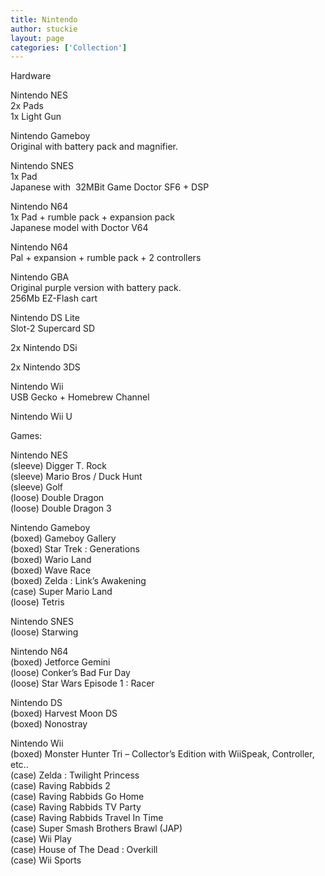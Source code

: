 ```yaml
---
title: Nintendo
author: stuckie
layout: page
categories: ['Collection']
---
```

Hardware

Nintendo NES  
2x Pads  
1x Light Gun

Nintendo Gameboy  
Original with battery pack and magnifier.

Nintendo SNES  
1x Pad  
Japanese with  32MBit Game Doctor SF6 + DSP

Nintendo N64  
1x Pad + rumble pack + expansion pack  
Japanese model with Doctor V64

Nintendo N64  
Pal + expansion + rumble pack + 2 controllers

Nintendo GBA  
Original purple version with battery pack.  
256Mb EZ-Flash cart

Nintendo DS Lite  
Slot-2 Supercard SD

2x Nintendo DSi

2x Nintendo 3DS

Nintendo Wii  
USB Gecko + Homebrew Channel

Nintendo Wii U

Games:

Nintendo NES  
(sleeve) Digger T. Rock  
(sleeve) Mario Bros / Duck Hunt  
(sleeve) Golf  
(loose) Double Dragon  
(loose) Double Dragon 3

Nintendo Gameboy  
(boxed) Gameboy Gallery  
(boxed) Star Trek : Generations  
(boxed) Wario Land  
(boxed) Wave Race  
(boxed) Zelda : Link&#8217;s Awakening  
(case) Super Mario Land  
(loose) Tetris

Nintendo SNES  
(loose) Starwing

Nintendo N64  
(boxed) Jetforce Gemini  
(loose) Conker&#8217;s Bad Fur Day  
(loose) Star Wars Episode 1 : Racer

Nintendo DS  
(boxed) Harvest Moon DS  
(boxed) Nonostray

Nintendo Wii  
(boxed) Monster Hunter Tri &#8211; Collector&#8217;s Edition with WiiSpeak, Controller, etc..  
(case) Zelda : Twilight Princess  
(case) Raving Rabbids 2  
(case) Raving Rabbids Go Home  
(case) Raving Rabbids TV Party  
(case) Raving Rabbids Travel In Time  
(case) Super Smash Brothers Brawl (JAP)  
(case) Wii Play  
(case) House of The Dead : Overkill  
(case) Wii Sports